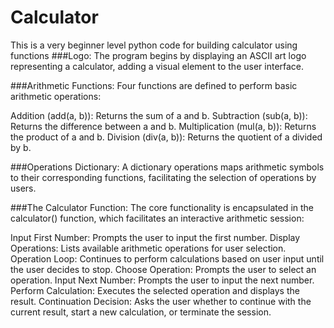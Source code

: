 # Calculator
This is a very beginner level python code for building calculator using functions
###Logo:
 The program begins by displaying an ASCII art logo representing a calculator, adding a visual element to the user interface.

###Arithmetic Functions:
 Four functions are defined to perform basic arithmetic operations:

 Addition (add(a, b)): Returns the sum of a and b.
 Subtraction (sub(a, b)): Returns the difference between a and b.
 Multiplication (mul(a, b)): Returns the product of a and b.
 Division (div(a, b)): Returns the quotient of a divided by b.

###Operations Dictionary:
 A dictionary operations maps arithmetic symbols to their corresponding functions, facilitating the selection of operations by users.

###The Calculator Function:
 The core functionality is encapsulated in the calculator() function, which facilitates an interactive arithmetic session:

 Input First Number: Prompts the user to input the first number.
 Display Operations: Lists available arithmetic operations for user selection.
 Operation Loop: Continues to perform calculations based on user input until the user decides to stop.
 Choose Operation: Prompts the user to select an operation.
 Input Next Number: Prompts the user to input the next number.
 Perform Calculation: Executes the selected operation and displays the result.
 Continuation Decision: Asks the user whether to continue with the current result, start a new calculation, or terminate the session.
